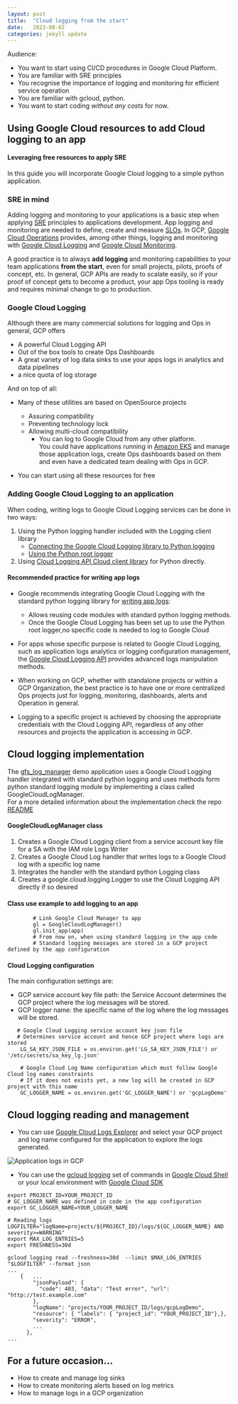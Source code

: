 ```yaml
---
layout: post
title:  "Cloud logging from the start"
date:   2023-08-02
categories: jekyll update
---
```

Audience: 
* You want to start using CI/CD procedures in Google Cloud Platform.
* You are familiar with SRE principles
* You recognise the importance of logging and monitoring for efficient service operation
* You are familiar with gcloud, python.
* You want to start coding *without any costs* for now. 

## Using Google Cloud resources to add Cloud logging to an app 
#### Leveraging free resources to apply SRE  
In this guide you will incorporate Google Cloud logging to a simple python application. 
### SRE in mind
Adding logging and monitoring to your applications is a basic step when applying [SRE](https://sre.google/) principles to
applications development. App logging and monitoring are needed to define, create and measure [SLOs](https://cloud.google.com/stackdriver/docs/solutions/slo-monitoring#defn-slo).
In GCP, [Google Cloud Operations]( https://cloud.google.com/products/operations) provides, among other things, logging and monitoring with 
[Google Cloud Logging](https://cloud.google.com/logging) and [Google Cloud Monitoring](https://cloud.google.com/monitoring). 

A good practice is to always **add logging** and monitoring capabilities to your team applications **from the start**, 
even for small projects, pilots, proofs of concept, etc. In general, GCP APIs are ready to scalate easily, so if your 
proof of concept gets to become a product, your app Ops tooling is ready and requires minimal change to go to production.  

### Google Cloud Logging  

Although there are many commercial solutions for logging and Ops in general, GCP offers  
* A powerful Cloud Logging API 
* Out of the box tools to create Ops Dashboards
* A great variety of log data sinks to use your apps logs in analytics and data pipelines
* a nice quota of log storage

And on top of all:
* Many of these utilities are based on OpenSource projects
  * Assuring compatibility 
  * Preventing technology lock
  * Allowing multi-cloud compatibility
    * You can log to Google Cloud from any  other platform.  
      You could have applications running in [Amazon EKS](https://aws.amazon.com/eks/) and manage those
      application logs, create Ops dashboards based on them and even have a dedicated team dealing with Ops in GCP.

* You can start using all these resources for free

### Adding Google Cloud Logging to an application 

When coding, writing  logs to Google Cloud Logging services can be done  in two ways:
1. Using the Python logging handler included with the Logging client library
   * [Connecting the Google Cloud Logging library to Python logging](https://cloud.google.com/logging/docs/setup/python#connecting_the_library_to_python_logging)
   * [Using the Python root logger](https://cloud.google.com/logging/docs/setup/python#using_the_python_root_logger)
2. Using [Cloud Logging API Cloud client library](https://cloud.google.com/logging/docs/setup/python#use_the_cloud_client_library_directly) for Python directly.


#### Recommended practice for writing app logs
* Google recommends integrating Google Cloud Logging with the standard python logging library for 
 [writing app logs](https://cloud.google.com/appengine/docs/standard/python3/writing-application-logs#writing_app_logs):
  * Allows reusing code modules with standard python logging methods.
  * Once the Google Cloud Logging has been set up to use the Python root logger,no specific code is needed to log to 
  Google Cloud
* For apps whose specific purpose is related to Google Cloud Logging, such as application logs analytics or logging 
 configuration management, the [Google Cloud Logging API](https://cloud.google.com/logging/docs/reference/libraries) 
 provides advanced logs manipulation methods.


* When working on GCP, whether with standalone projects or within a GCP Organization, the best practice is to have one
or more centralized Ops projects just for logging, monitoring, dashboards, alerts and Operation in general.  
* Logging to a specific project is achieved by choosing the appropriate credentials with the Cloud Logging API, 
regardless of any other resources and projects the application is accessing in GCP.  


## Cloud logging implementation

The [gfs_log_manager](https://github.com/amesones-dev/gfs_log_manager.git) demo application uses a Google Cloud Logging handler
integrated with standard python logging and uses methods form python standard logging module by implementing a class 
called GoogleCloudLogManager.  
For a more detailed information about the implementation  check the repo 
[README](https://github.com/amesones-dev/gfs_log_manager#readme)  


#### GoogleCloudLogManager class
1. Creates a Google Cloud Logging client from a service account key file  for a SA with the IAM role Logs Writer
2. Creates a Google Cloud Log handler that writes logs to a Google Cloud log with a specific log name
3. Integrates the handler with the standard python Logging class
4. Creates a google.cloud.logging.Logger to use the Cloud Logging API directly if so desired

#### Class use example to add logging to an app
```console
        # Link Google Cloud Manager to app
        gl = GoogleCloudLogManager()
        gl.init_app(app)
        # From now on, when using standard logging in the app code
        # Standard logging messages are stored in a GCP project defined by the app configuration 

```
#### Cloud Logging  configuration  
The main configuration settings are:
* GCP service account key file path: the Service Account determines the GCP project where the log messages will be stored.
* GCP logger name: the specific name of the log where the log messages will be stored.


```console
   # Google Cloud Logging service account key json file
   # Determines service account and hence GCP project where logs are stored
    LG_SA_KEY_JSON_FILE = os.environ.get('LG_SA_KEY_JSON_FILE') or '/etc/secrets/sa_key_lg.json'

    # Google Cloud Log Name configuration which must follow Google Cloud log names constraints
    # If it does not exists yet, a new log will be created in GCP project with this name
    GC_LOGGER_NAME = os.environ.get('GC_LOGGER_NAME') or 'gcpLogDemo'
```

## Cloud logging reading and management
* You can use [Google Cloud Logs Explorer](link) and select your GCP project and log name configured for the application 
to explore the logs generated.  
 
![Application logs in GCP](/blog/res/img/log_explorer_demo.jpg)
 
* You can use the [gcloud logging](https://cloud.google.com/logging/docs/reference/tools/gcloud-logging) set of commands in [Google Cloud Shell](https://console.cloud.google.com/home/) or your
local  environment with [Google Cloud SDK](https://cloud.google.com/sdk/docs/quickstart)

```console
export PROJECT_ID=YOUR_PROJECT_ID
# GC_LOGGER_NAME was defined in code in the app configuration
export GC_LOGGER_NAME=YOUR_LOGGER_NAME

# Reading logs
LOGFILTER="logName=projects/${PROJECT_ID}/logs/${GC_LOGGER_NAME} AND severity>=WARNING"
export MAX_LOG_ENTRIES=5
export FRESHNESS=30d

gcloud logging read --freshness=30d  --limit $MAX_LOG_ENTRIES  "$LOGFILTER" --format json
...
    {   ...
        "jsonPayload": {
          "code": 403, "data": "Test error", "url": "http://test.example.com"
        },
        "logName": "projects/YOUR_PROJECT_ID/logs/gcpLogDemo",     
        "resource": { "labels": { "project_id": "YOUR_PROJECT_ID"},},
        "severity": "ERROR",
        ...     
      },
...

```
## For a future occasion...
* How to create and manage log sinks
* How to create monitoring alerts based on log metrics
* How to manage logs in a GCP organization
 
